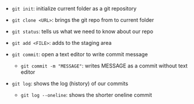 
- `git init`: initialize current folder as a git repository
- `git clone <URL>`: brings the git repo from <URL> to current folder
- `git status`: tells us what we need to know about our repo

- `git add <FILE>`: adds <FILE> to the staging area
- `git commit`: open a text editor to write commit message
	- `git commit -m "MESSAGE"`: writes MESSAGE as a commit without text editor

	
- `git log`: shows the log (history) of our commits
	- `git log --oneline`: shows the shorter oneline commit
